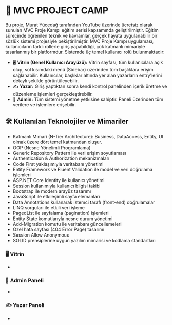 # 📘 **MVC PROJECT CAMP**
Bu proje, Murat Yücedağ tarafından YouTube üzerinde ücretsiz olarak sunulan MVC Proje Kampı eğitim serisi kapsamında geliştirilmiştir. Eğitim sürecinde öğrenilen teknik ve kavramlar, gerçek hayata uygulanabilir bir sözlük sistemi projesiyle pekiştirilmiştir.
MVC Proje Kampı uygulaması, kullanıcıların farklı rollerle giriş yapabildiği, çok katmanlı mimariyle tasarlanmış bir platformdur. Sistemde üç temel kullanıcı rolü bulunmaktadır:
- 🖥️ **Vitrin (Genel Kullanıcı Arayüzü):** Vitrin sayfası, tüm kullanıcılara açık olup, sol kısımdaki menü (Sidebar) üzerinden tüm başlıklara erişim sağlanabilir. Kullanıcılar, başlıklar altında yer alan yazarların entry'lerini detaylı şekilde görüntüleyebilir.
- ✍️ **Yazar:** Giriş yaptıktan sonra kendi kontrol panelinden içerik üretme ve düzenleme işlemleri gerçekleştirebilir.
- 🔑 **Admin:** Tüm sistemi yönetme yetkisine sahiptir. Paneli üzerinden tüm verilere ve işlemlere erişebilir.
## 🛠️ **Kullanılan Teknolojiler ve Mimariler**
* Katmanlı Mimari (N-Tier Architecture): Business, DataAccess, Entity, UI olmak üzere dört temel katmandan oluşur.
* OOP (Nesne Yönelimli Programlama)
* Generic Repository Pattern ile veri erişim soyutlaması
* Authentication & Authorization mekanizmaları
* Code First yaklaşımıyla veritabanı yönetimi
* Entity Framework ve Fluent Validation ile model ve veri doğrulama işlemleri
* ASP.NET Core Identity ile kullanıcı yönetimi
* Session kullanımıyla kullanıcı bilgisi takibi
* Bootstrap ile modern arayüz tasarımı
* JavaScript ile etkileşimli sayfa elemanları
* Data Annotations kullanarak istemci tarafı (front-end) doğrulamalar
* LINQ sorguları ile etkili veri işleme
* PagedList ile sayfalama (pagination) işlemleri
* Entity State komutlarıyla nesne durum yönetimi
* Add-Migration komutu ile veritabanı güncellemeleri
* Özel hata sayfası (404 Error Page) tasarımı
* Session Allow Anonymous
* SOLID prensiplerine uygun yazılım mimarisi ve kodlama standartları

### 🖥️ **Vitrin**
-
### 🔐 **Admin Paneli**
-
### ✍️ **Yazar Paneli**
-
